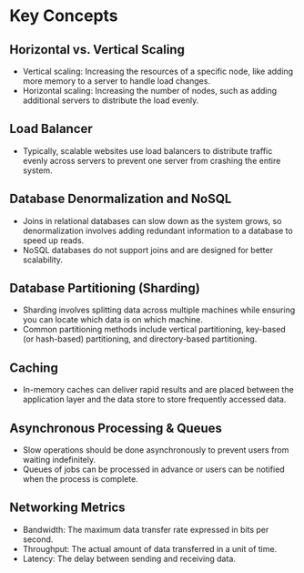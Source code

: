 # Key Concepts

## Horizontal vs. Vertical Scaling

- Vertical scaling: Increasing the resources of a specific node, like adding more memory to a server to handle load changes.
- Horizontal scaling: Increasing the number of nodes, such as adding additional servers to distribute the load evenly.

## Load Balancer

- Typically, scalable websites use load balancers to distribute traffic evenly across servers to prevent one server from crashing the entire system.

## Database Denormalization and NoSQL

- Joins in relational databases can slow down as the system grows, so denormalization involves adding redundant information to a database to speed up reads.
- NoSQL databases do not support joins and are designed for better scalability.

## Database Partitioning (Sharding)

- Sharding involves splitting data across multiple machines while ensuring you can locate which data is on which machine.
- Common partitioning methods include vertical partitioning, key-based (or hash-based) partitioning, and directory-based partitioning.

## Caching

- In-memory caches can deliver rapid results and are placed between the application layer and the data store to store frequently accessed data.

## Asynchronous Processing & Queues

- Slow operations should be done asynchronously to prevent users from waiting indefinitely.
- Queues of jobs can be processed in advance or users can be notified when the process is complete.

## Networking Metrics

- Bandwidth: The maximum data transfer rate expressed in bits per second.
- Throughput: The actual amount of data transferred in a unit of time.
- Latency: The delay between sending and receiving data.
